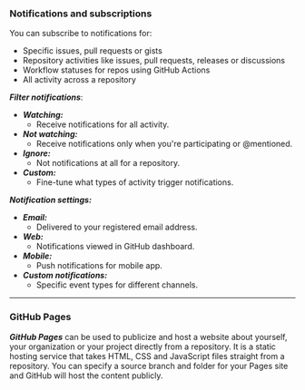 ### Notifications and subscriptions

You can subscribe to notifications for:
- Specific issues, pull requests or gists
- Repository activities like issues, pull requests, releases or discussions
- Workflow statuses for repos using GitHub Actions
- All activity across a repository

***Filter notifications***:
- ***Watching:***
	- Receive notifications for all activity.
- ***Not watching:***
	- Receive notifications only when you're participating or @mentioned.
- ***Ignore:***
	- Not notifications at all for a repository.
- ***Custom:***
	- Fine-tune what types of activity trigger notifications.

***Notification settings:***
- ***Email:***
	- Delivered to your registered email address.
- ***Web:***
	- Notifications viewed in GitHub dashboard.
- ***Mobile:***
	- Push notifications for mobile app.
- ***Custom notifications:***
	- Specific event types for different channels.

***
### GitHub Pages

***GitHub Pages*** can be used to publicize and host a website about yourself, your organization or your project directly from a repository. It is a static hosting service that takes HTML, CSS and JavaScript files straight from a repository. You can specify a source branch and folder for your Pages site and GitHub will host the content publicly.